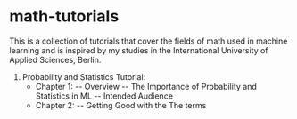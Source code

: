 # math-tutorials
This is a collection of tutorials that cover the fields of math used in machine learning and is inspired by my studies in the International University of Applied Sciences, Berlin.

1) Probability and Statistics Tutorial:
   - Chapter 1:
   -- Overview
   -- The Importance of Probability and Statistics in ML
   -- Intended Audience
   - Chapter 2:
-- Getting Good with the The terms
   
